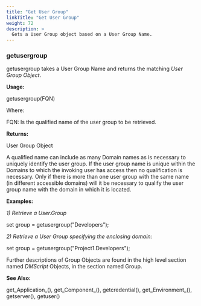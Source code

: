 ```yaml
---
title: "Get User Group"
linkTitle: "Get User Group"
weight: 72
description: >
  Gets a User Group object based on a User Group Name. 
---
```


### getusergroup

getusergroup takes a User Group Name and returns the matching _User Group Object_.

**Usage:**

getusergroup(FQN)

Where:

FQN: Is the qualified name of the user group to be retrieved.

**Returns:**

User Group Object

A qualified name can include as many Domain names as is necessary to uniquely identify the user group. If the user group name is unique within the Domains to which the invoking user has access then no qualification is necessary. Only if there is more than one user group with the same name (in different accessible domains) will it be necessary to qualify the user group name with the domain in which it is located.

**Examples:**

_1) Retrieve a User.Group_

set group = getusergroup("Developers");

_2) Retrieve a User Group specifying the enclosing domain:_

set group = getusergroup("Project1.Developers");

Further descriptions of Group Objects are found in the high level section named _DMScript_ Objects, in the section named Group.

**See Also:**

get_Application_(), get_Component_(), getcredential(), get_Environment_(), getserver(), getuser()
